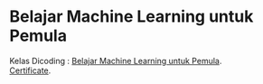 # Belajar Machine Learning untuk Pemula
Kelas Dicoding : [Belajar Machine Learning untuk Pemula](https://www.dicoding.com/academies/123).  
[Certificate](https://www.dicoding.com/certificates/NVP71573VPR0).  
